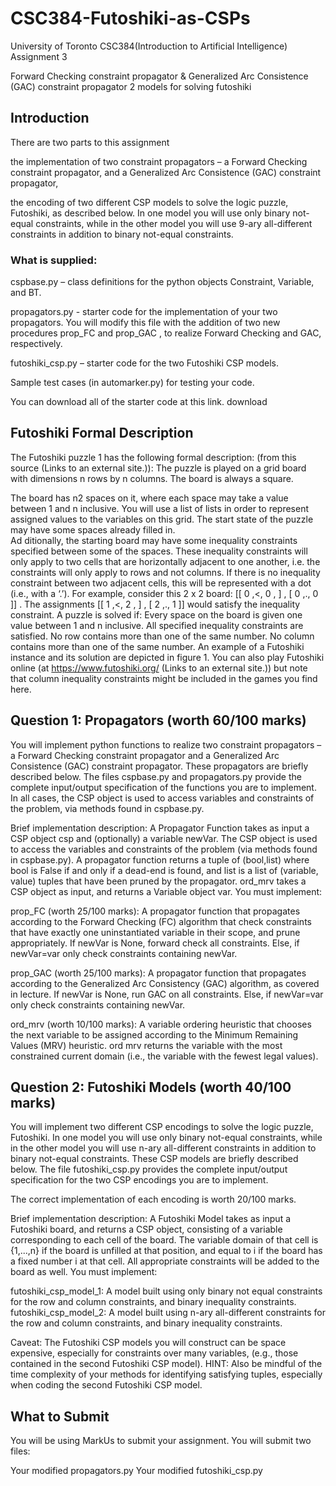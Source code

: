 ﻿# CSC384-Futoshiki-as-CSPs
University of Toronto CSC384(Introduction to Artificial Intelligence) Assignment 3

Forward Checking constraint propagator & Generalized Arc Consistence (GAC) constraint propagator
2 models for solving futoshiki

## Introduction
There are two parts to this assignment

the implementation of two constraint propagators – a Forward Checking constraint propagator, and a Generalized Arc Consistence (GAC) constraint propagator,

the encoding of two different CSP models to solve the logic puzzle, Futoshiki, as described below. In one model you will use only binary not-equal constraints, while in the other model you will use 9-ary all-different constraints in addition to binary not-equal constraints.

### What is supplied:

cspbase.py – class definitions for the python objects Constraint, Variable, and BT.

propagators.py - starter code for the implementation of your two propagators. You will modify this file with the addition of two new procedures prop_FC and prop_GAC , to realize Forward Checking and GAC, respectively.

futoshiki_csp.py – starter code for the two Futoshiki CSP models.

Sample test cases (in automarker.py)  for testing your code. 

You can download all of the starter code at this link. download

## Futoshiki Formal Description
The Futoshiki puzzle 1 has the following formal description:  (from this source (Links to an external site.)):
The puzzle is played on a grid board with dimensions n rows by n columns. The board is always a square.

The board has n2 spaces on it, where each space may take a value between 1 and n inclusive. You will use a list of lists in order to represent assigned values to the variables on this grid.
The start state of the puzzle may have some spaces already filled in.  
Ad ditionally, the starting board may have some inequality constraints specified between some of the spaces. These inequality constraints will only apply to two cells that are horizontally adjacent to one another, i.e. the constraints will only apply to rows and not columns. If there is no inequality constraint between two adjacent cells, this will be represented with a dot (i.e., with a ‘.’). For example, consider this 2 x 2 board: [[ 0 ,<, 0 , ] , [ 0 ,., 0 ]] . The assignments [[ 1 ,<, 2 , ] , [ 2 ,., 1 ]] would satisfy the inequality constraint.
A  puzzle is solved if:
Every space on the board is given one value between 1 and n inclusive.
All specified inequality constraints are satisfied.
No row contains more than one of the same number.
No column contains more than one of the same number.
An example of a Futoshiki instance and its solution are depicted in figure 1. You can also play Futoshiki online (at https://www.futoshiki.org/ (Links to an external site.)) but note that column inequality constraints might be included in the games you find here.

## Question 1: Propagators (worth 60/100 marks)
You will implement python functions to realize two constraint propagators – a Forward Checking constraint propagator and a Generalized Arc Consistence (GAC) constraint propagator. These propagators are briefly described below. The files cspbase.py and propagators.py provide the complete input/output specification of the functions you are to implement. In all cases, the CSP object is used to access variables and constraints of the problem, via methods found in cspbase.py.
 

Brief implementation description: A Propagator Function takes as input a CSP object csp and (optionally) a variable newVar. The CSP object is used to access the variables and constraints of the problem (via methods found in cspbase.py). A propagator function returns a tuple of (bool,list) where bool is False if and only if a dead-end is found, and list is a list of (variable, value) tuples that have been pruned by the propagator. ord_mrv takes a CSP object as input, and returns a Variable object var. You must implement:
 

prop_FC (worth 25/100 marks): A propagator function that propagates according to the Forward Checking (FC) algorithm that check constraints that have exactly one uninstantiated variable in their scope, and prune appropriately. If newVar is None, forward check all constraints. Else, if newVar=var only check constraints containing newVar.
 

prop_GAC (worth 25/100 marks): A propagator function that propagates according to the Generalized Arc Consistency (GAC) algorithm, as covered in lecture. If newVar is None, run GAC on all constraints. Else, if newVar=var only check constraints containing newVar.
 

ord_mrv (worth 10/100 marks): A variable ordering heuristic that chooses the next variable to be assigned according to the Minimum Remaining Values (MRV) heuristic. ord mrv returns the variable with the most constrained current domain (i.e., the variable with the fewest legal values).

## Question 2: Futoshiki Models (worth 40/100 marks)
 

You will implement two different CSP encodings to solve the logic puzzle, Futoshiki. In one model you will use only binary not-equal constraints, while in the other model you will use n-ary all-different constraints in addition to binary not-equal constraints. These CSP models are briefly described below. The file futoshiki_csp.py provides the complete input/output specification for the two CSP encodings you are to implement.
 

The correct implementation of each encoding is worth 20/100 marks.
 

Brief implementation description: A Futoshiki Model takes as input a Futoshiki board, and returns a CSP object, consisting of a variable corresponding to each cell of the board. The variable domain of that cell is {1,...,n} if the board is unfilled at that position, and equal to i if the board has a fixed number i at that cell. All appropriate constraints will be added to the board as well. You must implement:
 

futoshiki_csp_model_1: A model built using only binary not equal constraints for the row and column constraints, and binary inequality constraints.
futoshiki_csp_model_2: A model built using n-ary all-different constraints for the row and column constraints, and binary inequality constraints.
 

Caveat: The Futoshiki CSP models you will construct can be space expensive, especially for constraints over many variables, (e.g., those contained in the second Futoshiki CSP model). HINT: Also be mindful of the time complexity of your methods for identifying satisfying tuples, especially when coding the second Futoshiki CSP model.
 

## What to Submit
You will be using MarkUs to submit your assignment. You will submit two files:

Your modified propagators.py
Your modified futoshiki_csp.py
